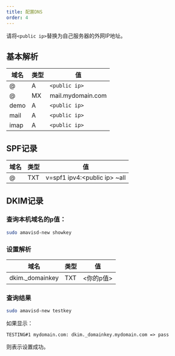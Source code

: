 ```yaml
---
title: 配置DNS
order: 4
---
```

请将`<public ip>`替换为自己服务器的外网IP地址。

## 基本解析

| 域名   | 类型 | 值                |
| ---- | -- | ---------------- |
| @    | A  | `<public ip>`    |
| @    | MX | mail.mydomain.com |
| demo | A  | `<public ip>`    |
| mail | A  | `<public ip>`    |
| imap | A  | `<public ip>`    |

## SPF记录

| 域名 | 类型  | 值                              |
| -- | --- | ------------------------------ |
| @  | TXT | v=spf1 ipv4:\<public ip> \~all |

## DKIM记录

### 查询本机域名的p值：

```bash
sudo amavisd-new showkey
```

### 设置解析

| 域名               | 类型  | 值      |
| ---------------- | --- | ------ |
| dkim.\_domainkey | TXT | <你的p值> |

### 查询结果

```bash
sudo amavisd-new testkey
```

如果显示：

`TESTING#1 mydomain.com: dkim._domainkey.mydomain.com => pass`

则表示设置成功。
